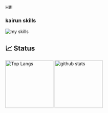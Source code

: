 HI!!

### kairun skills
<img alt="my skills" src="https://skillicons.dev/icons?theme=light&perline=8&i=js,html,css,jquery,nodejs,react,vue,tailwind,firebase,git,github" />

## 📈 Status
<p align="left"> 
  <img alt="Top Langs" height="150px" src="https://github-readme-stats.vercel.app/api/top-langs/?username=kairu82642&layout=compact&show_icons=true&count_private=true&theme=ambient_gradient" />
  <img alt="github stats" height="150px" src="https://github-readme-stats.vercel.app/api?username=kairu82642&theme=ambient_gradient" />
</p>
